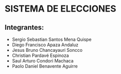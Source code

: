 # SISTEMA DE ELECCIONES

## Integrantes:

- Sergio Sebastian Santos Mena Quispe
- Diego Francisco Apaza Andaluz
- Jesus Bruno Chancayauri Soncco
- Christian Pardavé Espinoza
- Saul Arturo Condori Machaca
- Paolo Daniel Benavente Aguirre
